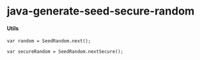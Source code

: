 # java-generate-seed-secure-random

#### Utils
```
var random = SeedRandom.next();

var secureRandom = SeedRandom.nextSecure();

```
